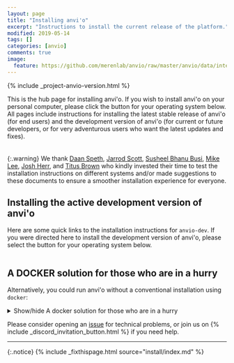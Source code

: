 ```yaml
---
layout: page
title: "Installing anvi'o"
excerpt: "Instructions to install the current release of the platform."
modified: 2019-05-14
tags: []
categories: [anvio]
comments: true
image:
  feature: https://github.com/merenlab/anvio/raw/master/anvio/data/interactive/images/logo.png
---
```



{% include _project-anvio-version.html %}

This is the hub page for installing anvi'o. If you wish to install anvi'o on your personal computer, please click the button for your operating system below. All pages include instructions for installing the latest stable release of anvi'o (for end users) and the development version of anvi'o (for current or future developers, or for very adventurous users who want the latest updates and fixes).

<div style="display: flex; align-item:center; align-content: center; margin-bottom: 20px;"> 
  <a href="/install/macos/" target="_blank" style="margin-right: 20px;"><i class="fa-brands fa-apple fa-3x"></i></a>
  <a href="/install/linux/" target="_blank" style="margin-right: 20px;"><i class="fa-brands fa-linux fa-3x"></i></a>
  <a href="/install/windows/" target="_blank" style="margin-right: 20px;"><i class="fa-brands fa-windows fa-3x"></i></a>
  <a href="/install/server/" target="_blank"><i class="fa-solid fa-server fa-3x"></i></a>
</div>

{:.warning}
We thank [Daan Speth](https://twitter.com/daanspeth), [Jarrod Scott](https://orcid.org/0000-0001-9863-1318), [Susheel Bhanu Busi](https://scholar.google.com/citations?user=U0g3IzQAAAAJ&hl=en), [Mike Lee](https://twitter.com/AstrobioMike), [Josh Herr](http://joshuaherr.com/), and [Titus Brown](https://scholar.google.com/citations?user=O4rYanMAAAAJ) who kindly invested their time to test the installation instructions on different systems and/or made suggestions to these documents to ensure a smoother installation experience for everyone.

## Installing the active development version of anvi'o

Here are some quick links to the installation instructions for `anvio-dev`. If you were directed here to install the development version of anvi'o, please select the button for your operating system below.

<div style="display: flex; align-item:center; align-content: center; margin-bottom: 20px;"> 
  <a href="/install/macos/#7-follow-the-active-development-youre-a-wizard-arry" target="_blank" style="margin-right: 20px;"><i class="fa-brands fa-apple fa-3x"></i></a>
  <a href="/install/linux/#7-follow-the-active-development-youre-a-wizard-arry" target="_blank" style="margin-right: 20px;"><i class="fa-brands fa-linux fa-3x"></i></a>
  <a href="/install/windows/#7-follow-the-active-development-youre-a-wizard-arry" target="_blank" style="margin-right: 20px;"><i class="fa-brands fa-windows fa-3x"></i></a>
  <a href="/install/server/#7-follow-the-active-development-youre-a-wizard-arry" target="_blank"><i class="fa-solid fa-server fa-3x"></i></a>
</div>


## A DOCKER solution for those who are in a hurry
Alternatively, you could run anvi'o without a conventional installation using `docker`:

<details markdown="1"><summary>Show/hide A docker solution for those who are in a hurry</summary>

We do recommend you to install anvi'o on your system, but **if you just want to run anvi'o without any installation**, you can actually do it within minutes using [docker](https://docs.docker.com/get-docker/).

The docker solution is very simple, guaranteed to work, and very effective to do quick analyses or visualize anvi'o data currencies from others without having to install anything. A more detailed article on how to run anvi'o in docker [is here](https://merenlab.org/2015/08/22/docker-image-for-anvio/), but here is a brief set of steps.

Assuming you have docker installed and running on your computer, first pull the container:

``` bash
docker pull meren/anvio:7
```

{:.notice}
Instead of the version number shown above, you can use ANY version number listed on [this Docker Hub page](https://hub.docker.com/r/meren/anvio/tags).

This step will take a few minutes and require about 15Gb of disk space. Once it is done, you can run it the following way:

```
docker run --rm -it -v `pwd`:`pwd` -w `pwd` -p 8080:8080 meren/anvio:7
```

And that's it! You are now in a virtual environment that runs anvi'o. You can exit this environment by pressing `CTRL+D`.

{:.warning}
If you wish to do resource demanding analyses, don't forget to increase the CPU and memory resources allocated for anvi'o using the docker Preferences menu.

If you at some point want to remove all containers and reclaim all the storage space, you can run this after exiting all containers:

```
docker system prune --force -a
```
</details>

Please consider opening an <a href="https://github.com/meren/anvio/issues">issue</a> for technical problems, or join us on {% include _discord_invitation_button.html %} if you need help.


---

{:.notice}
{% include _fixthispage.html source="install/index.md" %}
